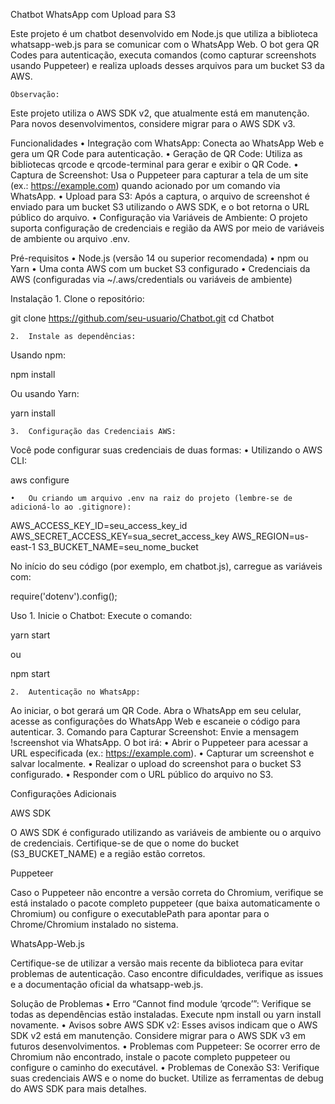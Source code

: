 Chatbot WhatsApp com Upload para S3

Este projeto é um chatbot desenvolvido em Node.js que utiliza a biblioteca whatsapp-web.js para se comunicar com o WhatsApp Web. O bot gera QR Codes para autenticação, executa comandos (como capturar screenshots usando Puppeteer) e realiza uploads desses arquivos para um bucket S3 da AWS.

	Observação:
Este projeto utiliza o AWS SDK v2, que atualmente está em manutenção. Para novos desenvolvimentos, considere migrar para o AWS SDK v3.

Funcionalidades
	•	Integração com WhatsApp:
Conecta ao WhatsApp Web e gera um QR Code para autenticação.
	•	Geração de QR Code:
Utiliza as bibliotecas qrcode e qrcode-terminal para gerar e exibir o QR Code.
	•	Captura de Screenshot:
Usa o Puppeteer para capturar a tela de um site (ex.: https://example.com) quando acionado por um comando via WhatsApp.
	•	Upload para S3:
Após a captura, o arquivo de screenshot é enviado para um bucket S3 utilizando o AWS SDK, e o bot retorna o URL público do arquivo.
	•	Configuração via Variáveis de Ambiente:
O projeto suporta configuração de credenciais e região da AWS por meio de variáveis de ambiente ou arquivo .env.

Pré-requisitos
	•	Node.js (versão 14 ou superior recomendada)
	•	npm ou Yarn
	•	Uma conta AWS com um bucket S3 configurado
	•	Credenciais da AWS (configuradas via ~/.aws/credentials ou variáveis de ambiente)

Instalação
	1.	Clone o repositório:

git clone https://github.com/seu-usuario/Chatbot.git
cd Chatbot


	2.	Instale as dependências:
Usando npm:

npm install

Ou usando Yarn:

yarn install


	3.	Configuração das Credenciais AWS:
Você pode configurar suas credenciais de duas formas:
	•	Utilizando o AWS CLI:

aws configure


	•	Ou criando um arquivo .env na raiz do projeto (lembre-se de adicioná-lo ao .gitignore):

AWS_ACCESS_KEY_ID=seu_access_key_id
AWS_SECRET_ACCESS_KEY=sua_secret_access_key
AWS_REGION=us-east-1
S3_BUCKET_NAME=seu_nome_bucket

No início do seu código (por exemplo, em chatbot.js), carregue as variáveis com:

require('dotenv').config();



Uso
	1.	Inicie o Chatbot:
Execute o comando:

yarn start

ou

npm start


	2.	Autenticação no WhatsApp:
Ao iniciar, o bot gerará um QR Code. Abra o WhatsApp em seu celular, acesse as configurações do WhatsApp Web e escaneie o código para autenticar.
	3.	Comando para Capturar Screenshot:
Envie a mensagem !screenshot via WhatsApp. O bot irá:
	•	Abrir o Puppeteer para acessar a URL especificada (ex.: https://example.com).
	•	Capturar um screenshot e salvar localmente.
	•	Realizar o upload do screenshot para o bucket S3 configurado.
	•	Responder com o URL público do arquivo no S3.

Configurações Adicionais

AWS SDK

O AWS SDK é configurado utilizando as variáveis de ambiente ou o arquivo de credenciais. Certifique-se de que o nome do bucket (S3_BUCKET_NAME) e a região estão corretos.

Puppeteer

Caso o Puppeteer não encontre a versão correta do Chromium, verifique se está instalado o pacote completo puppeteer (que baixa automaticamente o Chromium) ou configure o executablePath para apontar para o Chrome/Chromium instalado no sistema.

WhatsApp-Web.js

Certifique-se de utilizar a versão mais recente da biblioteca para evitar problemas de autenticação. Caso encontre dificuldades, verifique as issues e a documentação oficial da whatsapp-web.js.

Solução de Problemas
	•	Erro “Cannot find module ‘qrcode’”:
Verifique se todas as dependências estão instaladas. Execute npm install ou yarn install novamente.
	•	Avisos sobre AWS SDK v2:
Esses avisos indicam que o AWS SDK v2 está em manutenção. Considere migrar para o AWS SDK v3 em futuros desenvolvimentos.
	•	Problemas com Puppeteer:
Se ocorrer erro de Chromium não encontrado, instale o pacote completo puppeteer ou configure o caminho do executável.
	•	Problemas de Conexão S3:
Verifique suas credenciais AWS e o nome do bucket. Utilize as ferramentas de debug do AWS SDK para mais detalhes.
